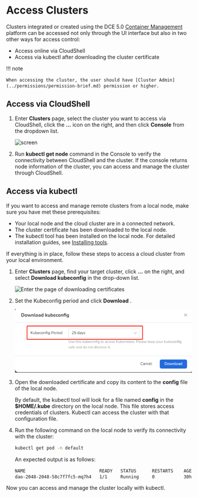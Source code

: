 # Access Clusters

Clusters integrated or created using the DCE 5.0 [Container Management](../../intro/index.md) platform can be accessed not only through the UI interface but also in two other ways for access control:

- Access online via CloudShell
- Access via kubectl after downloading the cluster certificate

!!! note
  
    When accessing the cluster, the user should have [Cluster Admin](../permissions/permission-brief.md) permission or higher.

## Access via CloudShell

1. Enter __Clusters__ page, select the cluster you want to access via CloudShell, click the __...__ icon on the right, and then click __Console__ from the dropdown list.

    ![screen](https://docs.daocloud.io/daocloud-docs-images/docs/en/docs/kpanda/images/cluster-access01.png)

2. Run __kubectl get node__ command in the Console to verify the connectivity between CloudShell and the cluster. If the console returns node information of the cluster, you can access and manage the cluster through CloudShell.

    <!--![screen](https://docs.daocloud.io/daocloud-docs-images/docs/en/docs/kpanda/images/cluster-access01.png)-->

## Access via kubectl

If you want to access and manage remote clusters from a local node, make sure you have met these prerequisites:

- Your local node and the cloud cluster are in a connected network.
- The cluster certificate has been downloaded to the local node.
- The kubectl tool has been installed on the local node. For detailed installation guides, see [Installing tools](https://kubernetes.io/docs/tasks/tools/).

If everything is in place, follow these steps to access a cloud cluster from your local environment.

1. Enter __Clusters__ page, find your target cluster, click __...__ on the right, and select __Download kubeconfig__ in the drop-down list.

    ![Enter the page of downloading certificates](https://docs.daocloud.io/daocloud-docs-images/docs/en/docs/kpanda/images/cluster-access02.png)

2. Set the Kubeconfig period and click __Download__ .

    ![Download certificates](../../images/access-download-cert.png)

3. Open the downloaded certificate and copy its content to the __config__ file of the local node.

    By default, the kubectl tool will look for a file named __config__ in the __$HOME/.kube__ directory on the local node. This file stores access credentials of clusters. Kubectl can access the cluster with that configuration file.

4. Run the following command on the local node to verify its connectivity with the cluster:

    ```sh
    kubectl get pod -n default
    ```

    An expected output is as follows:

    ```none
    NAME                            READY   STATUS      RESTARTS    AGE
    dao-2048-2048-58c7f7fc5-mq7h4   1/1     Running     0           30h
    ```

Now you can access and manage the cluster locally with kubectl.
